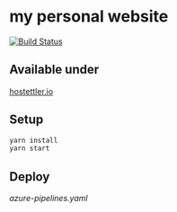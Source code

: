 # my personal website

[![Build Status](https://dev.azure.com/hostettler/personal-website/_apis/build/status%2Flucahost.personal-website?branchName=master)](https://dev.azure.com/hostettler/personal-website/_build/latest?definitionId=1&branchName=master)

## Available under

[hostettler.io](https://hostettler.io)

## Setup

```sh
yarn install
yarn start
```

## Deploy

_azure-pipelines.yaml_

